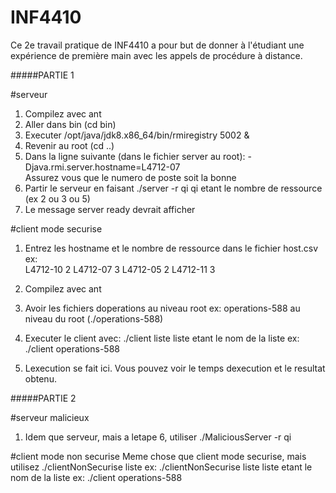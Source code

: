 # INF4410
Ce 2e travail pratique de INF4410 a pour but de donner à l'étudiant une expérience de première
main avec les appels de procédure à distance.


#####PARTIE 1


#serveur 
1) Compilez avec ant
2) Aller dans bin (cd bin)
3) Executer /opt/java/jdk8.x86_64/bin/rmiregistry 5002 &
4) Revenir au root (cd ..)
5) Dans la ligne suivante (dans le fichier server au root):
  -Djava.rmi.server.hostname=L4712-07 \
  Assurez vous que le numero de poste soit la bonne 
6) Partir le serveur en faisant ./server -r qi
qi etant le nombre de ressource (ex 2 ou 3 ou 5)
7) Le message server ready  devrait afficher 

#client mode securise
1) Entrez les hostname et le nombre de ressource dans le fichier host.csv \
ex:  
L4712-10 2
L4712-07 3
L4712-05 2
L4712-11 3

2) Compilez avec ant 
3) Avoir les fichiers doperations au niveau root 
ex: operations-588 au niveau du root (./operations-588)
4) Executer le client avec:
./client liste
liste etant le nom de la liste 
ex: ./client operations-588
5) Lexecution se fait ici. Vous pouvez voir le temps dexecution et le resultat obtenu.


#####PARTIE 2


#serveur malicieux
1) Idem que serveur, mais a letape 6, utiliser ./MaliciousServer -r qi

#client mode non securise
Meme chose que client mode securise,
mais utilisez ./clientNonSecurise liste 
ex:
./clientNonSecurise liste
liste etant le nom de la liste 
ex: ./client operations-588
